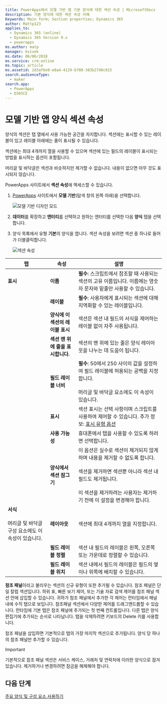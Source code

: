 ```yaml
---
title: PowerApps에서 모델 기반 앱 기본 양식에 대한 섹션 속성 | MicrosoftDocs
description: 기본 양식에 대한 섹션 속성 이해
Keywords: Main form; Section properties; Dynamics 365
author: Mattp123
applies_to:
  - Dynamics 365 (online)
  - Dynamics 365 Version 9.x
  - powerapps
ms.author: matp
manager: kvivek
ms.date: 06/06/2018
ms.service: crm-online
ms.topic: article
ms.assetid: 2d3af6e9-e8a4-4129-b708-383b2740c015
search.audienceType:
  - maker
search.app:
  - PowerApps
  - D365CE
---
```

# <a name="model-driven-app-form-section-properties"></a>모델 기반 앱 양식 섹션 속성

 양식의 섹션은 탭 열에서 사용 가능한 공간을 차지합니다. 섹션에는 표시할 수 있는 레이블이 있고 레이블 아래에는 줄이 표시될 수 있습니다.  
  
 섹션에는 최대 4개까지 열을 사용할 수 있으며 섹션에 있는 필드의 레이블이 표시되는 방법을 표시하는 옵션이 포함됩니다.  
  
 머리글 및 바닥글은 섹션과 비슷하지만 제거할 수 없습니다. 내용이 없으면 아무 것도 표시되지 않습니다. 

PowerApps 사이트에서 **섹션 속성**에 액세스할 수 있습니다. 
1.  [PowerApps](https://web.powerapps.com/?utm_source=padocs&utm_medium=linkinadoc&utm_campaign=referralsfromdoc) 사이트에서 **모델 기반**(탐색 창의 왼쪽 아래)을 선택합니다.  

     ![모델 기반 디자인 모드](media/model-driven-switch.png)

2.  **데이터**를 확장하고 **엔터티**를 선택하고 원하는 엔터티를 선택한 다음 **양식** 탭을 선택합니다. 

3.  양식 목록에서 유형 **기본**의 양식을 엽니다. 섹션 속성을 보려면 섹션 중 하나로 들어가 더블클릭합니다. 

    ![섹션 속성](media/section-properties.png)
  
|탭|속성|설명|  
|---------|--------------|-----------------|  
|**표시**|**이름**|**필수**: 스크립트에서 참조할 때 사용되는 섹션의 고유 이름입니다. 이름에는 영숫자 문자와 밑줄만 사용할 수 있습니다.|  
||**레이블**|**필수**: 사용자에게 표시되는 섹션에 대해 지역화할 수 있는 레이블입니다.|  
||**양식에 이 섹션의 레이블 표시**|섹션은 섹션 내 필드의 서식을 제어하는 레이블 없이 자주 사용됩니다.|  
||**섹션 맨 위에 줄을 표시합니다.**|섹션의 맨 위에 있는 줄은 양식 레이아웃을 나누는 데 도움이 됩니다.|  
||**필드 레이블 너비**|**필수**: 50에서 250 사이의 값을 설정하여 필드 레이블에 허용되는 공백을 지정합니다.<br /><br /> 머리글 및 바닥글 요소에도 이 속성이 있습니다.|  
||**표시**|섹션 표시는 선택 사항이며 스크립트를 사용하여 제어할 수 있습니다. 추가 정보: [표시 유형 옵션](visibility-options-legacy.md)|  
||**사용 가능성**|휴대폰에서 탭을 사용할 수 있도록 하려면 선택합니다.|  
||**양식에서 섹션 잠그기**|이 옵션은 실수로 섹션이 제거되지 않게 하며 내용을 제거할 수 없도록 합니다.<br /><br /> 섹션을 제거하면 섹션뿐 아니라 섹션 내 필드도 제거됩니다.<br /><br /> 이 섹션을 제거하려는 사용자는 제거하기 전에 이 설정을 변경해야 합니다.|  
|**서식**<br /><br /> 머리글 및 바닥글 구성 요소에도 이 속성이 있습니다.|**레이아웃**|섹션에 최대 4개까지 열을 지정합니다.|  
||**필드 레이블 정렬**|섹션 내 필드의 레이블은 왼쪽, 오른쪽 또는 가운데로 정렬할 수 있습니다.|  
||**필드 레이블 위치**|섹션 내에서 필드의 레이블은 필드의 옆이나 위쪽에 배치할 수 있습니다.|  


**참조 패널**이라고 불리우는 섹션의 신규 유형이 또한 추가될 수 있습니다. 참조 패널은 단일 칼럼 섹션입니다. 하위 표, 빠른 보기 제어, 또는 기술 자료 검색 제어를 참조 패널 섹션 안에 삽입할 수 있습니다. 귀하가 참조 패널에서 추가한 각 제어는 런타임에서 패널 내에 수직 탭으로 보입니다. 참조패널 섹션에서  다양한 제어를 드래그앤드롭할 수 있습니다. 런타임에 기본 탭은 참조 패널에 추가되는 첫 번째 컨트롤입니다. 다른 탭은 양식 편집기에 추가되는 순서로 나타납니다. 탭을 삭제하려면 키보드의 Delete 키를 사용합니다.  
  
참조 패널을 삽입하면 기본적으로 탭의 가장 마지막 섹션으로 추가됩니다. 양식 당 하나의 참조 패널만 추가할 수 있습니다.  
  
> [!IMPORTANT]
>  기본적으로 참조 패널 섹션은 서비스 케이스, 거래처 및 연락처에 이러한 양식으로 잠겨 있습니다. 제거하거나 변경하려면 잠금을 해제해야 합니다. 

## <a name="next-steps"></a>다음 단계

[주요 양식 및 구성 요소 사용하기](use-main-form-and-components.md)

